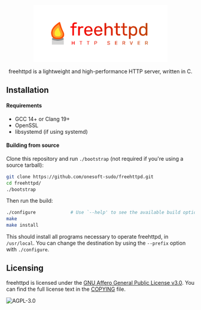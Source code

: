 <p align="center">
<a href="https://github.com/onesoft-sudo/freehttpd" title="freehttpd">
<img src="https://raw.githubusercontent.com/onesoft-sudo/freehttpd/refs/heads/main/res/freehttpd_http.png" height="152px" width="360px">
</a> 
</p>

<p align="center">
freehttpd is a lightweight and high-performance HTTP server, written in C.
</p>

## Installation

#### Requirements

- GCC 14+ or Clang 19+
- OpenSSL
- libsystemd (if using systemd)

#### Building from source

Clone this repository and run `./bootstrap` (not required if you're using a source tarball):

```bash
git clone https://github.com/onesoft-sudo/freehttpd.git
cd freehttpd/
./bootstrap
```

Then run the build:

```bash
./configure             # Use `--help' to see the available build options
make
make install
```

This should install all programs necessary to operate freehttpd, in `/usr/local`. You can change the destination by using the `--prefix` option with `./configure`.

## Licensing

freehttpd is licensed under the [GNU Affero General Public License v3.0](https://gnu.org/licenses/agpl-3.0.html). You can find the full license text in the [COPYING](./COPYING) file.

![AGPL-3.0](https://www.gnu.org/graphics/agplv3-155x51.png)
